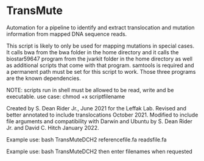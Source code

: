 # TransMute
Automation for a pipeline to identify and extract translocation and mutation information from mapped DNA sequence reads.

 This script is likely to only be used for mapping mutations 
 in special cases.
 It calls bwa from the bwa folder in the home directory and
 it calls the biostar59647 program from the jvarkit folder 
 in the home directory as well as additional scripts that come with that program.
 samtools is required and a permanent path must be set for 
 this script to work.
 Those three programs are the known dependencies.

 NOTE: scripts run in shell must be allowed to be read, write and 
 be executable.
 use case: chmod +x scriptfilename

 Created by S. Dean Rider Jr., June 2021 for the Leffak Lab.
 Revised and better annotated to include translocations October 2021.
 Modified to include file arguments and compatibility with Darwin 
 and Ubuntu by S. Dean Rider Jr. and David C. Hitch January 2022.

 Example use: bash TransMuteDCH2 referencefile.fa readsfile.fa
 
 Example use: bash TransMuteDCH2
      then enter filenames when requested
